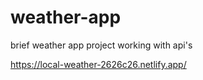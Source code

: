 # weather-app


brief weather app project working with api's

https://local-weather-2626c26.netlify.app/


